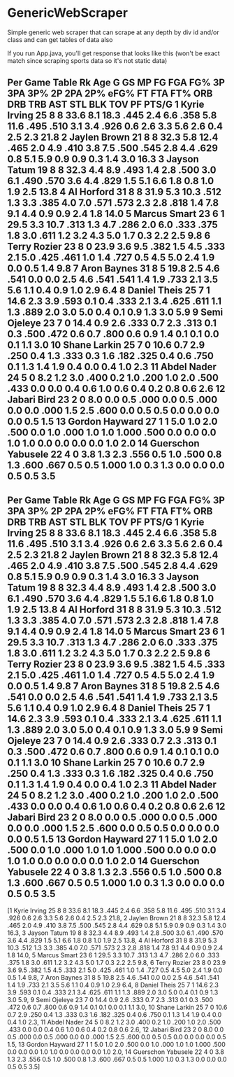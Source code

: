 # GenericWebScraper
Simple generic web scraper that can scrape at any depth by div id and/or class and can get tables of data also


If you run App.java, you'll get response that looks like this (won't be exact match since scraping sports data so it's not static data)

Per Game Table Rk Age G GS MP FG FGA FG% 3P 3PA 3P% 2P 2PA 2P% eFG% FT FTA FT% ORB DRB TRB AST STL BLK TOV PF PTS/G 1 Kyrie Irving 25 8 8 33.6 8.1 18.3 .445 2.4 6.6 .358 5.8 11.6 .495 .510 3.1 3.4 .926 0.6 2.6 3.3 5.6 2.6 0.4 2.5 2.3 21.8 2 Jaylen Brown 21 8 8 32.3 5.8 12.4 .465 2.0 4.9 .410 3.8 7.5 .500 .545 2.8 4.4 .629 0.8 5.1 5.9 0.9 0.9 0.3 1.4 3.0 16.3 3 Jayson Tatum 19 8 8 32.3 4.4 8.9 .493 1.4 2.8 .500 3.0 6.1 .490 .570 3.6 4.4 .829 1.5 5.1 6.6 1.8 0.8 1.0 1.9 2.5 13.8 4 Al Horford 31 8 8 31.9 5.3 10.3 .512 1.3 3.3 .385 4.0 7.0 .571 .573 2.3 2.8 .818 1.4 7.8 9.1 4.4 0.9 0.9 2.4 1.8 14.0 5 Marcus Smart 23 6 1 29.5 3.3 10.7 .313 1.3 4.7 .286 2.0 6.0 .333 .375 1.8 3.0 .611 1.2 3.2 4.3 5.0 1.7 0.3 2.2 2.5 9.8 6 Terry Rozier 23 8 0 23.9 3.6 9.5 .382 1.5 4.5 .333 2.1 5.0 .425 .461 1.0 1.4 .727 0.5 4.5 5.0 2.4 1.9 0.0 0.5 1.4 9.8 7 Aron Baynes 31 8 5 19.8 2.5 4.6 .541 0.0 0.0 2.5 4.6 .541 .541 1.4 1.9 .733 2.1 3.5 5.6 1.1 0.4 0.9 1.0 2.9 6.4 8 Daniel Theis 25 7 1 14.6 2.3 3.9 .593 0.1 0.4 .333 2.1 3.4 .625 .611 1.1 1.3 .889 2.0 3.0 5.0 0.4 0.1 0.9 1.3 3.0 5.9 9 Semi Ojeleye 23 7 0 14.4 0.9 2.6 .333 0.7 2.3 .313 0.1 0.3 .500 .472 0.6 0.7 .800 0.6 0.9 1.4 0.1 0.1 0.0 0.1 1.1 3.0 10 Shane Larkin 25 7 0 10.6 0.7 2.9 .250 0.4 1.3 .333 0.3 1.6 .182 .325 0.4 0.6 .750 0.1 1.3 1.4 1.9 0.4 0.0 0.4 1.0 2.3 11 Abdel Nader 24 5 0 8.2 1.2 3.0 .400 0.2 1.0 .200 1.0 2.0 .500 .433 0.0 0.0 0.4 0.6 1.0 0.6 0.4 0.2 0.8 0.6 2.6 12 Jabari Bird 23 2 0 8.0 0.0 0.5 .000 0.0 0.5 .000 0.0 0.0 .000 1.5 2.5 .600 0.0 0.5 0.5 0.0 0.0 0.0 0.0 0.5 1.5 13 Gordon Hayward 27 1 1 5.0 1.0 2.0 .500 0.0 1.0 .000 1.0 1.0 1.000 .500 0.0 0.0 0.0 1.0 1.0 0.0 0.0 0.0 0.0 1.0 2.0 14 Guerschon Yabusele 22 4 0 3.8 1.3 2.3 .556 0.5 1.0 .500 0.8 1.3 .600 .667 0.5 0.5 1.000 1.0 0.3 1.3 0.0 0.0 0.0 0.5 0.5 3.5
--------
Per Game Table Rk Age G GS MP FG FGA FG% 3P 3PA 3P% 2P 2PA 2P% eFG% FT FTA FT% ORB DRB TRB AST STL BLK TOV PF PTS/G 1 Kyrie Irving 25 8 8 33.6 8.1 18.3 .445 2.4 6.6 .358 5.8 11.6 .495 .510 3.1 3.4 .926 0.6 2.6 3.3 5.6 2.6 0.4 2.5 2.3 21.8 2 Jaylen Brown 21 8 8 32.3 5.8 12.4 .465 2.0 4.9 .410 3.8 7.5 .500 .545 2.8 4.4 .629 0.8 5.1 5.9 0.9 0.9 0.3 1.4 3.0 16.3 3 Jayson Tatum 19 8 8 32.3 4.4 8.9 .493 1.4 2.8 .500 3.0 6.1 .490 .570 3.6 4.4 .829 1.5 5.1 6.6 1.8 0.8 1.0 1.9 2.5 13.8 4 Al Horford 31 8 8 31.9 5.3 10.3 .512 1.3 3.3 .385 4.0 7.0 .571 .573 2.3 2.8 .818 1.4 7.8 9.1 4.4 0.9 0.9 2.4 1.8 14.0 5 Marcus Smart 23 6 1 29.5 3.3 10.7 .313 1.3 4.7 .286 2.0 6.0 .333 .375 1.8 3.0 .611 1.2 3.2 4.3 5.0 1.7 0.3 2.2 2.5 9.8 6 Terry Rozier 23 8 0 23.9 3.6 9.5 .382 1.5 4.5 .333 2.1 5.0 .425 .461 1.0 1.4 .727 0.5 4.5 5.0 2.4 1.9 0.0 0.5 1.4 9.8 7 Aron Baynes 31 8 5 19.8 2.5 4.6 .541 0.0 0.0 2.5 4.6 .541 .541 1.4 1.9 .733 2.1 3.5 5.6 1.1 0.4 0.9 1.0 2.9 6.4 8 Daniel Theis 25 7 1 14.6 2.3 3.9 .593 0.1 0.4 .333 2.1 3.4 .625 .611 1.1 1.3 .889 2.0 3.0 5.0 0.4 0.1 0.9 1.3 3.0 5.9 9 Semi Ojeleye 23 7 0 14.4 0.9 2.6 .333 0.7 2.3 .313 0.1 0.3 .500 .472 0.6 0.7 .800 0.6 0.9 1.4 0.1 0.1 0.0 0.1 1.1 3.0 10 Shane Larkin 25 7 0 10.6 0.7 2.9 .250 0.4 1.3 .333 0.3 1.6 .182 .325 0.4 0.6 .750 0.1 1.3 1.4 1.9 0.4 0.0 0.4 1.0 2.3 11 Abdel Nader 24 5 0 8.2 1.2 3.0 .400 0.2 1.0 .200 1.0 2.0 .500 .433 0.0 0.0 0.4 0.6 1.0 0.6 0.4 0.2 0.8 0.6 2.6 12 Jabari Bird 23 2 0 8.0 0.0 0.5 .000 0.0 0.5 .000 0.0 0.0 .000 1.5 2.5 .600 0.0 0.5 0.5 0.0 0.0 0.0 0.0 0.5 1.5 13 Gordon Hayward 27 1 1 5.0 1.0 2.0 .500 0.0 1.0 .000 1.0 1.0 1.000 .500 0.0 0.0 0.0 1.0 1.0 0.0 0.0 0.0 0.0 1.0 2.0 14 Guerschon Yabusele 22 4 0 3.8 1.3 2.3 .556 0.5 1.0 .500 0.8 1.3 .600 .667 0.5 0.5 1.000 1.0 0.3 1.3 0.0 0.0 0.0 0.5 0.5 3.5
--------
[1 Kyrie Irving 25 8 8 33.6 8.1 18.3 .445 2.4 6.6 .358 5.8 11.6 .495 .510 3.1 3.4 .926 0.6 2.6 3.3 5.6 2.6 0.4 2.5 2.3 21.8, 2 Jaylen Brown 21 8 8 32.3 5.8 12.4 .465 2.0 4.9 .410 3.8 7.5 .500 .545 2.8 4.4 .629 0.8 5.1 5.9 0.9 0.9 0.3 1.4 3.0 16.3, 3 Jayson Tatum 19 8 8 32.3 4.4 8.9 .493 1.4 2.8 .500 3.0 6.1 .490 .570 3.6 4.4 .829 1.5 5.1 6.6 1.8 0.8 1.0 1.9 2.5 13.8, 4 Al Horford 31 8 8 31.9 5.3 10.3 .512 1.3 3.3 .385 4.0 7.0 .571 .573 2.3 2.8 .818 1.4 7.8 9.1 4.4 0.9 0.9 2.4 1.8 14.0, 5 Marcus Smart 23 6 1 29.5 3.3 10.7 .313 1.3 4.7 .286 2.0 6.0 .333 .375 1.8 3.0 .611 1.2 3.2 4.3 5.0 1.7 0.3 2.2 2.5 9.8, 6 Terry Rozier 23 8 0 23.9 3.6 9.5 .382 1.5 4.5 .333 2.1 5.0 .425 .461 1.0 1.4 .727 0.5 4.5 5.0 2.4 1.9 0.0 0.5 1.4 9.8, 7 Aron Baynes 31 8 5 19.8 2.5 4.6 .541 0.0 0.0 2.5 4.6 .541 .541 1.4 1.9 .733 2.1 3.5 5.6 1.1 0.4 0.9 1.0 2.9 6.4, 8 Daniel Theis 25 7 1 14.6 2.3 3.9 .593 0.1 0.4 .333 2.1 3.4 .625 .611 1.1 1.3 .889 2.0 3.0 5.0 0.4 0.1 0.9 1.3 3.0 5.9, 9 Semi Ojeleye 23 7 0 14.4 0.9 2.6 .333 0.7 2.3 .313 0.1 0.3 .500 .472 0.6 0.7 .800 0.6 0.9 1.4 0.1 0.1 0.0 0.1 1.1 3.0, 10 Shane Larkin 25 7 0 10.6 0.7 2.9 .250 0.4 1.3 .333 0.3 1.6 .182 .325 0.4 0.6 .750 0.1 1.3 1.4 1.9 0.4 0.0 0.4 1.0 2.3, 11 Abdel Nader 24 5 0 8.2 1.2 3.0 .400 0.2 1.0 .200 1.0 2.0 .500 .433 0.0 0.0 0.4 0.6 1.0 0.6 0.4 0.2 0.8 0.6 2.6, 12 Jabari Bird 23 2 0 8.0 0.0 0.5 .000 0.0 0.5 .000 0.0 0.0 .000 1.5 2.5 .600 0.0 0.5 0.5 0.0 0.0 0.0 0.0 0.5 1.5, 13 Gordon Hayward 27 1 1 5.0 1.0 2.0 .500 0.0 1.0 .000 1.0 1.0 1.000 .500 0.0 0.0 0.0 1.0 1.0 0.0 0.0 0.0 0.0 1.0 2.0, 14 Guerschon Yabusele 22 4 0 3.8 1.3 2.3 .556 0.5 1.0 .500 0.8 1.3 .600 .667 0.5 0.5 1.000 1.0 0.3 1.3 0.0 0.0 0.0 0.5 0.5 3.5]
